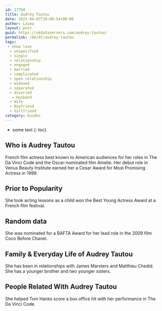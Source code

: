 ```yaml
---
id: 17704
title: Audrey Tautou
date: 2021-04-07T20:00:54+00:00
author: Laima
layout: post
guid: https://ukdataservers.com/audrey-tautou/
permalink: /04/07/audrey-tautou
tags:
 - show love
  - unspecified
  - single
  - relationship
  - engaged
  - married
  - complicated
  - open relationship
  - widowed
  - separated
  - divorced
   - Husband
  - Wife
  - Boyfriend
  - Girlfriend
category: Guides
---
```


* some text
{: toc}


## Who is Audrey Tautou
                  
                  
                  
French film actress best known to American audiences for her roles in The Da Vinci Code and the Oscar-nominated film Amelie. Her debut role in Venus Beauty Institute earned her a Cesar Award for Most Promising Actress in 1999.
                  
              
            
              
            
                
                
                
## Prior to Popularity
                  
                  
                  
She took acting lessons as a child won the Best Young Actress Award at a French film festival.
                  
              
            
              
            
                
                
                
## Random data
                  
                  
                  
She was nominated for a BAFTA Award for her lead role in the 2009 film Coco Before Chanel.
                  
              
            
              
            
                
                
                
## Family & Everyday Life of Audrey Tautou
                  
                  
                  
She has been in relationships with James Marsters and Matthieu Chedid. She has a younger brother and two younger sisters.
                  
              
            
              
            
                
                
                
## People Related With Audrey Tautou
                  
                  
                  
She helped Tom Hanks score a box office hit with her performance in The Da Vinci Code.
                  
              
            
              
            
                
              
            
              
              
            
            
              
            
          
          
          